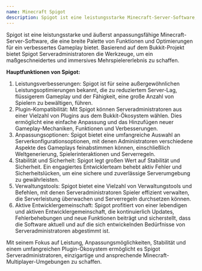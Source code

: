 ```yaml
---
name: Minecraft Spigot
description: Spigot ist eine leistungsstarke Minecraft-Server-Software, die verbesserte Gameplay-Funktionen, Plugin-Unterstützung und Optimierungen für die Serverleistung bietet.
---
```


Spigot ist eine leistungsstarke und äußerst anpassungsfähige Minecraft-Server-Software, die eine breite Palette von Funktionen und Optimierungen für ein verbessertes Gameplay bietet. Basierend auf dem Bukkit-Projekt bietet Spigot Serveradministratoren die Werkzeuge, um ein maßgeschneidertes und immersives Mehrspielererlebnis zu schaffen.

**Hauptfunktionen von Spigot:**

1. Leistungsverbesserungen: Spigot ist für seine außergewöhnlichen Leistungsoptimierungen bekannt, die zu reduziertem Server-Lag, flüssigerem Gameplay und der Fähigkeit, eine große Anzahl von Spielern zu bewältigen, führen.
2. Plugin-Kompatibilität: Mit Spigot können Serveradministratoren aus einer Vielzahl von Plugins aus dem Bukkit-Ökosystem wählen. Dies ermöglicht eine einfache Anpassung und das Hinzufügen neuer Gameplay-Mechaniken, Funktionen und Verbesserungen.
3. Anpassungsoptionen: Spigot bietet eine umfangreiche Auswahl an Serverkonfigurationsoptionen, mit denen Administratoren verschiedene Aspekte des Gameplays feinabstimmen können, einschließlich Weltgenerierung, Spielerinteraktionen und Serverregeln.
4. Stabilität und Sicherheit: Spigot legt großen Wert auf Stabilität und Sicherheit. Ein engagiertes Entwicklerteam behebt aktiv Fehler und Sicherheitslücken, um eine sichere und zuverlässige Serverumgebung zu gewährleisten.
5. Verwaltungstools: Spigot bietet eine Vielzahl von Verwaltungstools und Befehlen, mit denen Serveradministratoren Spieler effizient verwalten, die Serverleistung überwachen und Serverregeln durchsetzen können.
6. Aktive Entwicklergemeinschaft: Spigot profitiert von einer lebendigen und aktiven Entwicklergemeinschaft, die kontinuierlich Updates, Fehlerbehebungen und neue Funktionen beiträgt und sicherstellt, dass die Software aktuell und auf die sich entwickelnden Bedürfnisse von Serveradministratoren abgestimmt ist.

Mit seinem Fokus auf Leistung, Anpassungsmöglichkeiten, Stabilität und einem umfangreichen Plugin-Ökosystem ermöglicht es Spigot Serveradministratoren, einzigartige und ansprechende Minecraft-Multiplayer-Umgebungen zu schaffen.
